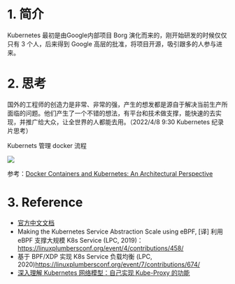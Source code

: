 <!--
 * @Author: your name
 * @Date: 2022-04-15 20:18:46
 * @LastEditTime: 2022-04-26 23:51:06
 * @LastEditors: your name
 * @Description: 打开koroFileHeader查看配置 进行设置: https://github.com/OBKoro1/koro1FileHeader/wiki/%E9%85%8D%E7%BD%AE
 * @FilePath: \Learning-CS-Journey\Distributed\kubernetes.md
-->
# 1. 简介

Kubernetes 最初是由Google内部项目 Borg 演化而来的，刚开始研发的时候仅仅只有 3 个人，后来得到 Google 高层的批准，将项目开源，吸引跟多的人参与进来。



# 2. 思考

国外的工程师的创造力是非常、非常的强，产生的想发都是源自于解决当前生产所面临的问题。他们产生了一个不错的想法，有平台和技术做支撑，能快速的去实现，并推广给大众，让全世界的人都能去用。（2022/4/8 9:30 Kubernetes 纪录片思考）



Kubernets 管理 docker 流程

![](figures/Kubernetes-Architecture.jpg)

参考：[Docker Containers and Kubernetes: An Architectural Perspective](https://dzone.com/articles/docker-containers-and-kubernetes-an-architectural)

# 3. Reference

- [官方中文文档](https://kubernetes.io/zh/docs/home/)
- Making the Kubernetes Service Abstraction Scale using eBPF, [译] 利用 eBPF 支撑大规模 K8s Service (LPC, 2019)：https://linuxplumbersconf.org/event/4/contributions/458/
- 基于 BPF/XDP 实现 K8s Service 负载均衡 (LPC, 2020)https://linuxplumbersconf.org/event/7/contributions/674/
- [深入理解 Kubernetes 网络模型：自己实现 Kube-Proxy 的功能](https://cloudnative.to/blog/k8s-node-proxy/)





